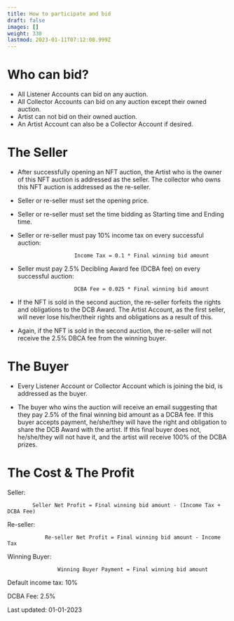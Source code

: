 ```yaml
---
title: How to participate and bid
draft: false
images: []
weight: 330
lastmod: 2023-01-11T07:12:08.999Z
---
```

# Who can bid?
- All Listener Accounts can bid on any auction.
- All Collector Accounts can bid on any auction except their owned auction.
- Artist can not bid on their owned auction.
- An Artist Account can also be a Collector Account if desired.

# The Seller
- After successfully opening an NFT auction, the Artist who is the owner of this NFT auction is addressed as the seller. The collector who owns this NFT auction is addressed as the re-seller.
- Seller or re-seller must set the opening price.
- Seller or re-seller must set the time bidding as Starting time and Ending time.
- Seller or re-seller must pay 10% income tax on every successful auction:

 			            Income Tax = 0.1 * Final winning bid amount 
- Seller must pay 2.5% Decibling Award fee (DCBA fee) on every successful auction:

			            DCBA Fee = 0.025 * Final winning bid amount
- If the NFT is sold in the second auction, the re-seller forfeits the rights and obligations to the DCB Award. The Artist Account, as the first seller, will never lose his/her/their rights and obligations as a result of this.

- Again, if the NFT is sold in the second auction, the re-seller will not receive the 2.5% DBCA fee from the winning buyer.
# The Buyer
- Every Listener Account or Collector Account which is joining the bid, is addressed as the buyer.

- The buyer who wins the auction will receive an email suggesting that they pay 2.5% of the final winning bid amount as a DCBA fee. If this buyer accepts payment, he/she/they will have the right and obligation to share the DCB Award with the artist. If this final buyer does not, he/she/they will not have it, and the artist will receive 100% of the DCBA prizes.
# The Cost & The Profit

Seller:

            Seller Net Profit = Final winning bid amount - (Income Tax + DCBA Fee)

Re-seller:

		        Re-seller Net Profit = Final winning bid amount - Income Tax

Winning Buyer:

			        Winning Buyer Payment = Final winning bid amount


Default income tax: 10%

DCBA Fee: 2.5%

Last updated: 01-01-2023